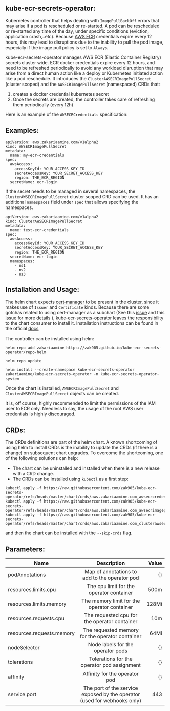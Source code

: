 ## kube-ecr-secrets-operator:

Kubernetes controller that helps dealing with `ImagePullBackOff` errors that may arise if a pod is rescheduled or re-started. A pod can be rescheduled or re-started any time of the day, under specific conditions (eviction, application crash,..etc). Because [AWS ECR](https://aws.amazon.com/ecr/) credentials expire every 12 hours, this may lead to disruptions due to the inability to pull the pod image, especially if the image pull policy is set to `Always`. 

kube-ecr-secrets-operator manages AWS ECR (Elastic Container Registry) secrets cluster wide. ECR docker credentials expire every 12 hours, and need to be refreshed periodically to avoid any workload disruption that may arise from a direct human action like a deploy or Kubernetes initiated action like a pod reschedule. It introduces the `ClusterAWSECRImagePullSecret` (cluster scoped) and the `AWSECRImagePullSecret` (namespaced) CRDs that:

1. creates a docker credential kubernetes secret
2. Once the secrets are created, the controller takes care of refreshing them periodically (every 12h)

Here is an example of the `AWSECRCredentials` specification:

## Examples:

```
apiVersion: aws.zakariaamine.com/v1alpha2
kind: AWSECRImagePullSecret
metadata:
  name: my-ecr-credentials
spec:
  awsAccess:
    accessKeyId: YOUR_ACCESS_KEY_ID
    secretAccessKey: YOUR_SECRET_ACCESS_KEY
    region: THE_ECR_REGION
  secretName: ecr-login
```

If the secret needs to be managed in several namespaces, the `ClusterAWSECRImagePullSecret` cluster scoped CRD can be used. It has an additional `namespaces` field under `spec` that allows specifying the namespaces.

```
apiVersion: aws.zakariaamine.com/v1alpha2
kind: ClusterAWSECRImagePullSecret
metadata:
  name: test-ecr-credentials
spec:
  awsAccess:
    accessKeyId: YOUR_ACCESS_KEY_ID
    secretAccessKey: YOUR_SECRET_ACCESS_KEY
    region: THE_ECR_REGION
  secretName: ecr-login
  namespaces:
    - ns1
    - ns2
    - ns3
```
## Installation and Usage:

The helm chart expects [cert-manager](https://github.com/cert-manager/cert-manager) to be present in the cluster, since it makes use of `Issuer` and `Certificate` kinds. Because there are some gotchas related to using cert-manager as a subchart (See this [issue](https://github.com/cert-manager/cert-manager/issues/3246) and this [issue](https://github.com/cert-manager/cert-manager/issues/3116) for more details ), kube-ecr-secrets-operator leaves the responsibility to the chart consumer to install it. Installation instructions can be found in the official [docs](https://cert-manager.io/docs/installation/helm/)

The controller can be installed using helm:

```
helm repo add zakariaamine https://zak905.github.io/kube-ecr-secrets-operator/repo-helm

helm repo update 

helm install --create-namespace kube-ecr-secrets-operator zakariaamine/kube-ecr-secrets-operator -n kube-ecr-secrets-operator-system

```

Once the chart is installed, `AWSECRImagePullSecret` and `ClusterAWSECRImagePullSecret` objects can be created.

It is, off course, highly recommended to limit the permissions of the IAM user to ECR only. Needless to say, the usage of the root AWS user credentials is highly discouraged.

## CRDs:

The CRDs definitions are part of the helm chart. A known shortcoming of using helm to install CRDs is the inability to update the CRDs (if there is a change) on subsequent chart upgrades. To overcome the shortcoming, one of the following solutions can help:
* The chart can be uninstalled and installed when there is a new release with a CRD change.
* The CRDs can be installed using `kubectl` as a first step:
  
``` 
kubectl apply -f https://raw.githubusercontent.com/zak905/kube-ecr-secrets-operator/refs/heads/master/chart/crds/aws.zakariaamine.com_awsecrcredentials.yaml
kubectl apply -f https://raw.githubusercontent.com/zak905/kube-ecr-secrets-operator/refs/heads/master/chart/crds/aws.zakariaamine.com_awsecrimagepullsecrets.yaml
kubectl apply -f https://raw.githubusercontent.com/zak905/kube-ecr-secrets-operator/refs/heads/master/chart/crds/aws.zakariaamine.com_clusterawsecrimagepullsecrets.yaml
```

and then the chart can be installed with the `--skip-crds` flag.

## Parameters:



| Name        | Description           | Value  |
| ------------- |:-------------:| -----:|
| podAnnotations      | Map of annotations to add to the operator pod | {} |
| resources.limits.cpu      | The cpu limit for the operator container      |   500m |
| resources.limits.memory      | The memory limit for the operator container      |   128Mi |
| resources.requests.cpu      | The requested cpu for the operator container       |   10m |
| resources.requests.memory      | The requested memory for the operator container       |   64Mi |
| nodeSelector | Node labels for the operator pods |    {} |
| tolerations | Tolerations for the operator pod assignment    |    {}|
| affinity | Affinity for the operator pod     |    {} |
| service.port | The port of the service exposed by the operator (used for webhooks only)      |    443 |
